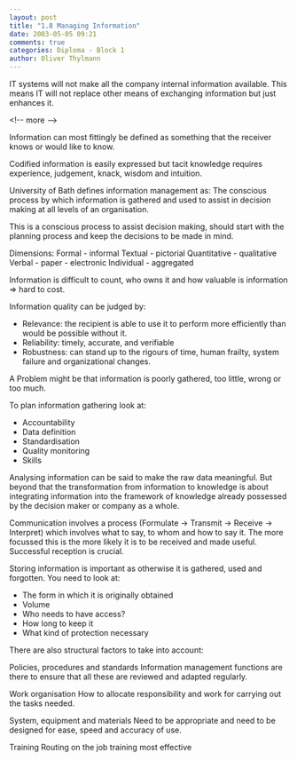 ```yaml
---
layout: post
title: "1.8 Managing Information"
date: 2003-05-05 09:21
comments: true
categories: Diploma - Block 1
author: Oliver Thylmann
---
```



IT systems will not make all the company internal information available. This means IT will not replace other means of exchanging information but just enhances it.


&lt;!-- more --&gt;


Information can most fittingly be defined as something that the receiver knows or would like to know.

Codified information is easily expressed but tacit knowledge requires experience, judgement, knack, wisdom and intuition.

University of Bath defines information management as:
The conscious process by which information is gathered and used to assist in decision making at all levels of an organisation.

This is a conscious process to assist decision making, should start with the planning process and keep the decisions to be made in mind.

Dimensions:
Formal - informal
Textual - pictorial
Quantitative - qualitative
Verbal - paper - electronic
Individual - aggregated

Information is difficult to count, who owns it and how valuable is information =&gt; hard to cost.

Information quality can be judged by:
- Relevance: the recipient is able to use it to perform more efficiently than would be possible without it.
- Reliability: timely, accurate, and verifiable
- Robustness: can stand up to the rigours of time, human frailty, system failure and organizational changes.

A Problem might be that information is poorly gathered, too little, wrong or too much.

To plan information gathering look at:
- Accountability
- Data definition
- Standardisation
- Quality monitoring
- Skills

Analysing information can be said to make the raw data meaningful. But beyond that the transformation from information to knowledge is about integrating information into the framework of knowledge already possessed by the decision maker or company as a whole.

Communication involves a process (Formulate -&gt; Transmit -&gt; Receive -&gt; Interpret) which involves what to say, to whom and how to say it. The more focussed this is the more likely it is to be received and made useful. Successful reception is crucial.

Storing information is important as otherwise it is gathered, used and forgotten. You need to look at:
- The form in which it is originally obtained
- Volume
- Who needs to have access?
- How long to keep it
- What kind of protection necessary

There are also structural factors to take into account:

Policies, procedures and standards
Information management functions are there to ensure that all these are reviewed and adapted regularly.

Work organisation
How to allocate responsibility and work for carrying out the tasks needed.

System, equipment and materials
Need to be appropriate and need to be designed for ease, speed and accuracy of use.

Training
Routing on the job training most effective


